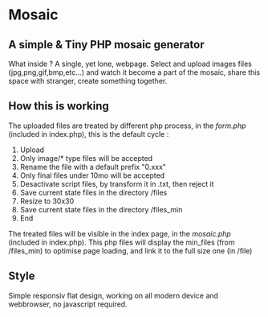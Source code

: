 # Mosaic

## A simple & Tiny PHP mosaic generator

What inside ? A single, yet lone, webpage. Select and upload images files (jpg,png,gif,bmp,etc...) and watch it become a part of the mosaic, share this space with stranger, create something together.

## How this is working

The uploaded files are treated by different php process, in the *form.php* (included in index.php), this is the default cycle :

1. Upload
2. Only image/* type files will be accepted
3. Rename the file with a default prefix "0.xxx"
4. Only final files under 10mo will be accepted
5. Desactivate script files, by transform it in .txt, then reject it
6. Save current state files in the directory /files
7. Resize to 30x30
9. Save current state files in the directory /files_min
10. End

The treated files will be visible in the index page, in the *mosaic.php* (included in index.php). This php files will display the min_files (from /files_min) to optimise page loading, and link it to the full size one (in /file)

## Style

Simple responsiv flat design, working on all modern device and webbrowser, no javascript required. 

